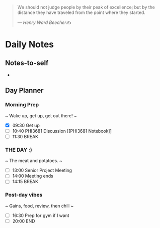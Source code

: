 > We should not judge people by their peak of excellence; but by the distance they have traveled from the point where they started.
>
> &mdash; <cite>Henry Ward Beecher</cite>✍️

# Daily Notes
## Notes-to-self
- 

## Day Planner
### Morning Prep
~
Wake up, get up, get out there!
~
- [x] 09:30 Get up
- [ ] 10:40 PHI3681 Discussion [[PHI3681 Notebook]]
- [ ] 11:30 BREAK

### THE DAY :)
~
The meat and potatoes.
~
- [ ] 13:00 Senior Project Meeting
- [ ] 14:00 Meeting ends
- [ ] 14:15 BREAK

### Post-day vibes
~
Gains, food, review, then chill
~
- [ ] 16:30 Prep for gym if I want
- [ ] 20:00 END